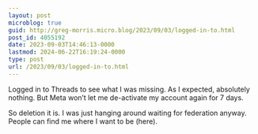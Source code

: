 ```yaml
---
layout: post
microblog: true
guid: http://greg-morris.micro.blog/2023/09/03/logged-in-to.html
post_id: 4055192
date: 2023-09-03T14:46:13-0000
lastmod: 2024-06-22T16:19:24-0000
type: post
url: /2023/09/03/logged-in-to.html
---
```

Logged in to Threads to see what I was missing. As I expected, absolutely nothing. But Meta won’t let me de-activate my account again for 7 days. 

So deletion it is. I was just hanging around waiting for federation anyway. People can find me where I want to be (here). 

